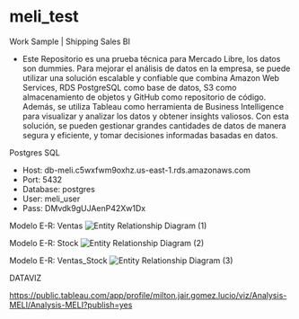 # meli_test
Work Sample | Shipping Sales BI
- Este Repositorio es una prueba técnica para Mercado Libre, los datos son dummies.
Para mejorar el análisis de datos en la empresa, se puede utilizar una solución escalable y confiable que combina Amazon Web Services, RDS PostgreSQL como base de datos, S3 como almacenamiento de objetos y GitHub como repositorio de código. Además, se utiliza Tableau como herramienta de Business Intelligence para visualizar y analizar los datos y obtener insights valiosos. Con esta solución, se pueden gestionar grandes cantidades de datos de manera segura y eficiente, y tomar decisiones informadas basadas en datos.

Postgres SQL
- Host: db-meli.c5wxfwm9oxhz.us-east-1.rds.amazonaws.com
- Port: 5432
- Database: postgres
- User: meli_user
- Pass: DMvdk9gUJAenP42Xw1Dx

Modelo E-R: Ventas
![Entity Relationship Diagram (1)](https://user-images.githubusercontent.com/77754113/218520923-8bc3a7a5-06ec-4bc6-ab36-c8718237b7fd.jpg)

Modelo E-R: Stock
![Entity Relationship Diagram (2)](https://user-images.githubusercontent.com/77754113/218520868-dad7816f-55a1-4179-867d-a5ca4997b70f.jpg)

Modelo E-R: Ventas_Stock
![Entity Relationship Diagram (3)](https://user-images.githubusercontent.com/77754113/218579455-f7fbc0b9-c98d-445c-8d9a-38e641b033a7.jpg)

DATAVIZ

https://public.tableau.com/app/profile/milton.jair.gomez.lucio/viz/Analysis-MELI/Analysis-MELI?publish=yes


